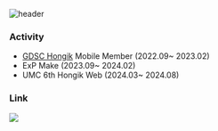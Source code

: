 ![header](https://capsule-render.vercel.app/api?type=waving&&color=gradient&customColorList=8,6,4,1,30&height=200&section=header&text=Grow%20Together&fontSize=70)

### Activity

- [GDSC Hongik](https://github.com/GDSC-Hongik) Mobile Member (2022.09~ 2023.02)
- ExP Make (2023.09~ 2024.02)
- UMC 6th Hongik Web (2024.03~ 2024.08)

### Link

<a href="https://velog.io/@gabujwb" target="_blank"><img src="https://img.shields.io/badge/Velog-20C997?style=flat&logo=velog&logoColor=ffffff"/></a>
